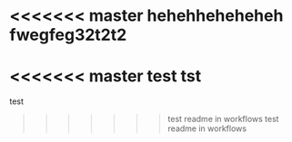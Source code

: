 <<<<<<< master
hehehheheheheh
 fwegfeg32t2t2 
=======
<<<<<<< master
test tst
=======
test
>>>>>>> test readme in workflows
>>>>>>> test readme in workflows
